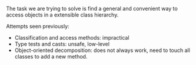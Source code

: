 The task we are trying to solve is find a general and convenient way to access objects in a extensible class hierarchy.

Attempts seen previously:
* Classification and access methods: impractical
* Type tests and casts: unsafe, low-level
* Object-oriented decomposition: does not always work, need to touch all classes to add a new method.

